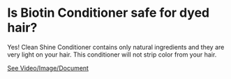 # Is Biotin Conditioner safe for dyed hair?

Yes! Clean Shine Conditioner contains only natural ingredients and they are very light on your hair. This conditioner will not strip color from your hair.

 [See Video/Image/Document](https://hls-player.drberg.com/asset?path=migrated-assets/youtube-videos-shampoo-and-conditioner-faq)
